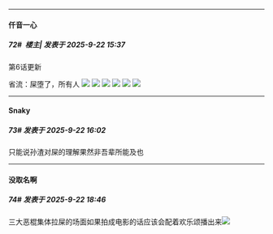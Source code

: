 ﻿
*****

####  仟音一心  
##### 72#         楼主| 发表于 2025-9-22 15:37

第6话更新

省流：屎堕了，所有人
<img src="https://youke1.picui.cn/s1/2025/09/22/68d0fabe5be1f.png" referrerpolicy="no-referrer">
<img src="https://youke1.picui.cn/s1/2025/09/22/68d0face42701.png" referrerpolicy="no-referrer">
<img src="https://youke1.picui.cn/s1/2025/09/22/68d0fae33dd9f.png" referrerpolicy="no-referrer">
<img src="https://youke1.picui.cn/s1/2025/09/22/68d0faf0c3687.png" referrerpolicy="no-referrer">
<img src="https://youke1.picui.cn/s1/2025/09/22/68d0fb173d33d.png" referrerpolicy="no-referrer">
<img src="https://youke1.picui.cn/s1/2025/09/22/68d0fbbb895ec.png" referrerpolicy="no-referrer">


*****

####  Snaky  
##### 73#       发表于 2025-9-22 16:02

只能说孙渣对屎的理解果然非吾辈所能及也


*****

####  没取名啊  
##### 74#       发表于 2025-9-22 18:46

三大恶棍集体拉屎的场面如果拍成电影的话应该会配着欢乐颂播出来<img src="https://static.stage1st.com/image/smiley/face2017/067.png" referrerpolicy="no-referrer">

